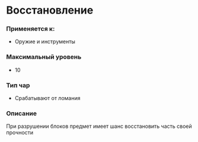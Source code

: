 # Восстановление

### Применяется к:

* Оружие и инструменты&#x20;

### Максимальный уровень&#x20;

* 10

### Тип чар

* Срабатывают от ломания

### Описание&#x20;

При разрушении блоков предмет имеет шанс восстановить часть своей прочности
